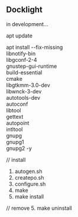 
Docklight
---------



in development...



apt update

apt install --fix-missing \
libnotify-bin \
libgconf-2-4 \
gnustep-gui-runtime \
build-essential \
cmake \
libgtkmm-3.0-dev \
libwnck-3-dev \
autotools-dev \
autoconf \
libtool \
gettext \
autopoint \
intltool \
gnupg \
gnupg1 \
gnupg2  -y


// install
1. autogen.sh
2. createpo.sh
3. configure.sh
4. make 
5. make install

// remove
5. make uninstall

